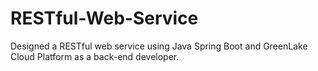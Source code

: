 # RESTful-Web-Service
Designed a RESTful web service using Java Spring Boot and GreenLake Cloud Platform as a back-end developer. 
